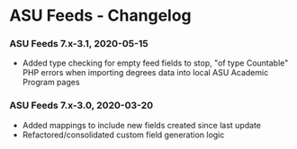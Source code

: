 # ASU Feeds - Changelog

### ASU Feeds 7.x-3.1, 2020-05-15
- Added type checking for empty feed fields to stop, "of type Countable" PHP errors when importing
  degrees data into local ASU Academic Program pages

### ASU Feeds 7.x-3.0, 2020-03-20
- Added mappings to include new fields created since last update
- Refactored/consolidated custom field generation logic
